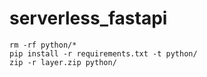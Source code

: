 # serverless_fastapi

```
rm -rf python/*
pip install -r requirements.txt -t python/
zip -r layer.zip python/
```